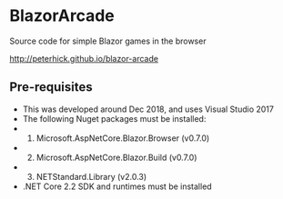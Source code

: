 # BlazorArcade
Source code for simple Blazor games in the browser

http://peterhick.github.io/blazor-arcade

## Pre-requisites
- This was developed around Dec 2018, and uses Visual Studio 2017
- The following Nuget packages must be installed:
- 1. Microsoft.AspNetCore.Blazor.Browser (v0.7.0)
- 2. Microsoft.AspNetCore.Blazor.Build (v0.7.0)
- 3. NETStandard.Library (v2.0.3)
- .NET Core 2.2 SDK and runtimes must be installed
